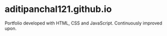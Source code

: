 # aditipanchal121.github.io
Portfolio developed with HTML, CSS and JavaScript. Continuously improved upon.
